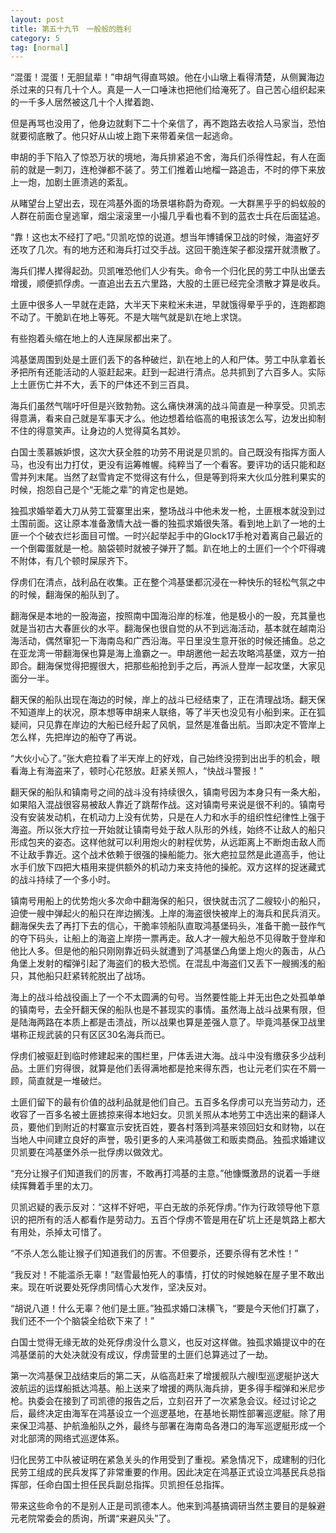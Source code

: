 ```yaml
---
layout: post
title: 第五十九节　一般般的胜利
category: 5
tag: [normal]
---
```


“混蛋！混蛋！无胆鼠辈！”申胡气得直骂娘。他在小山墩上看得清楚，从侧翼海边杀过来的只有几十个人。真是一人一口唾沫也把他们给淹死了。自己苦心组织起来的一千多人居然被这几十个人撵着跑、

但是再骂也没用了，他身边就剩下二十个亲信了，再不跑路去收拾人马家当，恐怕就要彻底散了。他只好从山坡上跑下来带着亲信一起逃命。

申胡的手下陷入了惊恐万状的境地，海兵排紧追不舍，海兵们杀得性起，有人在面前的就是一刺刀，连枪弹都不装了。劳工们推着山地榴一路追击，不时的停下来放上一炮，加剧土匪溃逃的紊乱。

从睹望台上望出去，现在鸿基外面的场景堪称蔚为奇观。一大群黑乎乎的蚂蚁般的人群在前面仓皇逃窜，烟尘滚滚里一小撮几乎看也看不到的蓝衣士兵在后面猛追。

“靠！这也太不经打了吧。”贝凯吃惊的说道。想当年博铺保卫战的时候，海盗好歹还攻了几次。有的地方还和海兵打过交手战。这回干脆连架子都没摆开就溃散了。

海兵们撵人撵得起劲。贝凯唯恐他们人少有失。命令一个归化民的劳工中队出堡去增援，顺便抓俘虏。一直追出去五六里路，大股的土匪已经完全溃散才算是收兵。

土匪中很多人一早就在走路，大半天下来粒米未进，早就饿得晕乎乎的，连跑都跑不动了。干脆趴在地上等死。不是大喘气就是趴在地上求饶。

有些抱着头缩在地上的人连屎尿都出来了。

鸿基堡周围到处是土匪们丢下的各种破烂，趴在地上的人和尸体。劳工中队拿着长矛把所有还能活动的人驱赶起来。赶到一起进行清点。总共抓到了六百多人。实际上土匪伤亡并不大，丢下的尸体还不到三百具。

海兵们虽然气喘吁吁但是兴致勃勃。这么痛快淋漓的战斗简直是一种享受。贝凯志得意满，看来自己就是军事天才么。他边想着给临高的电报该怎么写，边发出抑制不住的得意笑声。让身边的人觉得莫名其妙。

白国士羡慕嫉妒恨，这次大获全胜的功劳不用说是贝凯的。自己既没有指挥方面人马，也没有出力打仗，更没有运筹帷幄。纯粹当了一个看客。要评功的话只能和赵雪并列末尾。当然了赵雪肯定不觉得这有什么，但是等到将来大伙瓜分胜利果实的时候，抱怨自己是个“无能之辈”的肯定也是她。

独孤求婚举着大刀从劳工营寨里出来，整场战斗中他未发一枪，土匪根本就没到过土围前面。这让原本准备激情大战一番的独孤求婚很失落。看到地上趴了一地的土匪一个个破衣烂衫面目可憎。一时兴起举起手中的Glock17手枪对着离自己最近的一个倒霉蛋就是一枪。脑袋顿时就被子弹开了瓢。趴在地上的土匪们一个个吓得魂不附体，有几个顿时屎尿齐下。

俘虏们在清点，战利品在收集。正在整个鸿基堡都沉浸在一种快乐的轻松气氛之中的时候，翻海保的船队到了。

翻海保是本地的一股海盗，按照南中国海沿岸的标准，他是极小的一股，充其量也就是当初古大春匪伙的水平。翻海保也很自觉的从不到远海活动，基本就在越南沿海活动，偶然窜犯一下海南岛和广西沿海。平日里没生意开张的时候还捕鱼。总之在亚龙湾一带翻海保也算是海上渔霸之一。申胡邀他一起去攻略鸿基堡，双方一拍即合。翻海保觉得把握很大，把那些船抢到手之后，再派人登岸一起攻堡，大家见面分一半。

翻天保的船队出现在海边的时候，岸上的战斗已经结束了，正在清理战场。翻天保不知道岸上的状况，原本想等申胡来人联络，等了半天也没见有小船到来。正在狐疑间，只见靠在岸边的大船已经升起了风帆，显然是准备出航。当即决定不管岸上怎么样，先把岸边的船夺了再说。

“大伙小心了。”张大疤拉看了半天岸上的好戏，自己始终没捞到出出手的机会，眼看海上有海盗来了，顿时心花怒放。赶紧关照人，“快战斗警报！”

翻天保的船队和镇南号之间的战斗没有持续很久，镇南号因为本身只有一条大船，如果陷入混战很容易被敌人靠近了跳帮作战。这对镇南号来说是很不利的。镇南号没有安装发动机，在机动力上没有优势，只是在人力和水手的组织性纪律性上强于海盗。所以张大疗拉一开始就让镇南号处于敌人队形的外线，始终不让敌人的船只形成包夹的姿态。这样他就可以利用炮火的射程优势，从远距离上不断炮击敌人而不让敌手靠近。这个战术依赖于很强的操船能力。张大疤拉显然是此道高手，他让水手们放下四把大梧用来提供额外的机动力来支持他的操舵。双方这样的捉迷藏式的战斗持续了一个多小时。

镇南号用船上的优势炮火多次命中翻海保的船只，很快就击沉了二艘较小的船只，迫使一艘中弹起火的船只在岸边搁浅。上岸的海盗很快被岸上的海兵和民兵消灭。翻海保失去了再打下去的信心，干脆率领船队直取鸿基堡码头，准备干脆一鼓作气的夺下码头，让船上的海盗上岸捞一票再走。敌人才一艘大船总不见得敢于登岸和他比人多。但是他的船只刚刚靠近码头就遭到了鸿基堡凸角堡上炮火的轰击，从凸角堡上发射的榴弹引起了海盗们的极大恐慌。在混乱中海盗们又丢下一艘搁浅的船只，其他船只赶紧转舵脱出了战场。

海上的战斗给战役画上了一个不太圆满的句号。当然要性能上并无出色之处孤单单的镇南号，去全歼翻天保的船队也是不甚现实的事情。虽然海上战斗战果有限，但是陆海两路在本质上都是击溃战，所以战果也算是差强人意了。毕竟鸿基保卫战里堪称正规武装的只有区区30名海兵而已。

俘虏们被驱赶到临时修建起来的围栏里，尸体丢进大海。战斗中没有缴获多少战利品。土匪们穷得很，就算是他们丢得满地都是抢来得东西，也让元老们实在不屑一顾，简直就是一堆破烂。

土匪们留下的最有价值的战利品就是他们自己。五百多名俘虏可以充当劳动力，还收容了一百多名被土匪掳掠来得本地妇女。贝凯关照从本地劳工中选出来的翻译人员，要他们到附近的村寨宣示安抚百姓，要各村落到鸿基来领回妇女和财物，以在当地人中间建立良好的声誉，吸引更多的人来鸿基做工和贩卖商品。独孤求婚建议贝凯要在鸿基堡外杀一批俘虏以做效尤。

“充分让猴子们知道我们的厉害，不敢再打鸿基的主意。”他慷慨激昂的说着一手继续挥舞着手里的太刀。

贝凯迟疑的表示反对：“这样不好吧，平白无故的杀死俘虏。”作为行政领导他下意识的把所有的活人都看作是劳动力。五百个俘虏不管是用在矿坑上还是筑路上都大有用处，杀掉太可惜了。

“不杀人怎么能让猴子们知道我们的厉害。不但要杀，还要杀得有艺术性！”

“我反对！不能滥杀无辜！”赵雪最怕死人的事情，打仗的时候她躲在屋子里不敢出来。现在听说要处死俘虏同情心大发作，坚决反对。

“胡说八道！什么无辜？他们是土匪。”独孤求婚口沫横飞，“要是今天他们打赢了，我们还不一个个脑袋全给砍下来了！”

白国士觉得无缘无故的处死俘虏没什么意义，也反对这样做。独孤求婚提议中的在鸿基堡前的大处决就没有成议，俘虏营里的土匪们总算逃过了一劫。

第一次鸿基保卫战结束后的第二天，从临高赶来了增援舰队六艘I型巡逻艇护送大波航运的运煤船抵达鸿基。船上送来了增援的两队海兵排，更多得手榴弹和米尼步枪。执委会在接到了司凯德的报告之后，立刻召开了一次紧急会议。经过讨论之后，最终决定由海军在鸿基设立一个巡逻基地，在基地长期性部署巡逻艇。除了用来保卫鸿基、护航渔船队之外，最终与部署在海南岛各港口的海军巡逻艇形成一个对北部湾的网络式巡逻体系。

归化民劳工中队被证明在紧急关头的作用受到了重视。紧急情况下，成建制的归化民劳工组成的民兵发挥了非常重要的作用。因此决定在鸿基正式设立鸿基民兵总指挥部，任命白国士担任民兵副总指挥。贝凯担任总指挥。

带来这些命令的不是别人正是司凯德本人。他来到鸿基搞调研当然主要目的是躲避元老院常委会的质询，所谓“来避风头”了。
